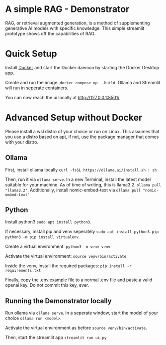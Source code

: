 # A simple RAG - Demonstrator

RAG, or retrieval augmented generation, is a method of supplementing generative AI models with specific knowledge. This simple streamlit prototype shows off the capabilities of RAG.

# Quick Setup

Install [Docker](https://docs.docker.com/desktop/setup/install/windows-install/) and start the Docker daemon by starting the Docker Desktop app.

Create and run the image: `docker compose up --build`. Ollama and Streamlit will run in seperate containers.

You can now reach the ui locally at http://127.0.0.1:8501/

# Advanced Setup without Docker

Please install a wsl distro of your choice or run on Linux. This assumes that you use a distro based on apt, if not, use the package manager that comes with your distro. 

## Ollama

First, install ollama locally
`curl -fsSL https://ollama.ai/install.sh | sh`

Then, run it via `ollama serve`. In a new Terminal, install the latest model suitable for your machine. As of time of writing, this is llama3.2. `ollama pull "llama3.2"`. Additionally, install nomic-embed-text via `ollama pull "nomic-embed-text"` 

## Python

Install python3 `sudo apt install python3`. 

If necessary, install pip and venv seperately `sudo apt install python3-pip` `python3 -m pip install virtualenv`.

Create a virtual environment: `python3 -m venv venv`

Activate the virtual environment: `source venv/bin/activate`. 

Inside the venv, install the required packages: `pip install -r requirements.txt`

Finally, copy the .env.example file to a normal .env file and paste a valid openai key. Do not commit this key, ever. 

## Running the Demonstrator locally

Run ollama via `ollama serve`. In a seperate window, start the model of your choice `ollama run <model>`. 

Activate the virtual environment as before `source venv/bin/activate`. 

Then, start the streamlit app `streamlit run ui.py`






